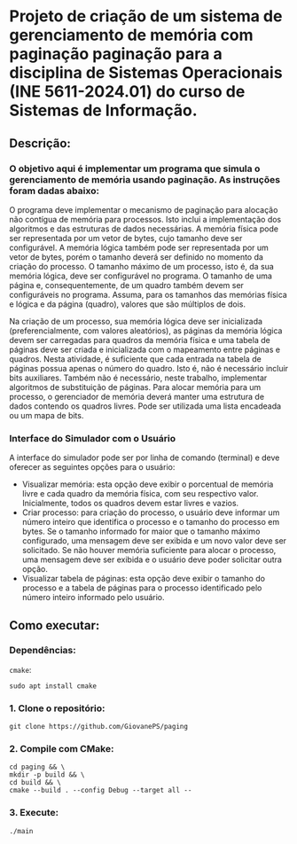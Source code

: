 # Projeto de criação de um sistema de gerenciamento de memória com paginação paginação para a disciplina de Sistemas Operacionais (INE 5611-2024.01) do curso de Sistemas de Informação.

## Descrição:
### O objetivo aqui é implementar um programa que simula o gerenciamento de memória usando paginação. As instruções foram dadas abaixo:

O programa deve implementar o mecanismo de paginação para alocação não contígua de memória para processos. Isto inclui a implementação dos algoritmos e das estruturas de dados necessárias. A memória física pode ser representada por um vetor de bytes, cujo tamanho deve ser configurável. A memória lógica também pode ser representada por um vetor de bytes, porém o tamanho deverá ser definido no momento da criação do processo. O tamanho máximo de um processo, isto é, da sua memória lógica, deve ser configurável no programa. O tamanho de uma página e, consequentemente, de um quadro também devem ser configuráveis no programa. Assuma, para os tamanhos das memórias física e lógica e da página (quadro), valores que são múltiplos de dois.

Na criação de um processo, sua memória lógica deve ser inicializada (preferencialmente, com valores aleatórios), as páginas da memória lógica devem ser carregadas para quadros da memória física e uma tabela de páginas deve ser criada e inicializada com o mapeamento entre páginas e quadros. Nesta atividade, é suficiente que cada entrada na tabela de páginas possua apenas o número do quadro. Isto é, não é necessário incluir bits auxiliares. Também não é necessário, neste trabalho, implementar algoritmos de substituição de páginas. Para alocar memória para um processo, o gerenciador de memória deverá manter uma estrutura de dados contendo os quadros livres. Pode ser utilizada uma lista encadeada ou um mapa de bits.

### Interface do Simulador com o Usuário
A interface do simulador pode ser por linha de comando (terminal) e deve oferecer as seguintes opções para o usuário:
* Visualizar memória: esta opção deve exibir o porcentual de memória livre e cada quadro da memória física, com seu respectivo valor. Inicialmente, todos os quadros devem estar livres e vazios.
* Criar processo: para criação do processo, o usuário deve informar um número inteiro que identifica o processo e o tamanho do processo em bytes. Se o tamanho informado for maior que o tamanho máximo configurado, uma mensagem deve ser exibida e um novo valor deve ser solicitado. Se não houver memória suficiente para alocar o processo, uma mensagem deve ser exibida e o usuário deve poder solicitar outra opção.
* Visualizar tabela de páginas: esta opção deve exibir o tamanho do processo e a tabela de páginas para o processo identificado pelo número inteiro informado pelo usuário.

## Como executar:

### Dependências:

`cmake`:
```
sudo apt install cmake
```

### 1. Clone o repositório:
`git clone https://github.com/GiovanePS/paging`

### 2. Compile com CMake:
```
cd paging && \
mkdir -p build && \
cd build && \
cmake --build . --config Debug --target all --
```

### 3. Execute:
`./main`
